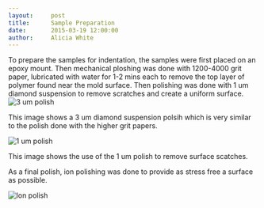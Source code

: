 ```yaml
---
layout:     post
title:      Sample Preparation
date:       2015-03-19 12:00:00
author:     Alicia White
---
```



To prepare the samples for indentation, the samples were first placed on an epoxy mount.  Then mechanical ploshing was done with 1200-4000 grit paper, lubricated with water for 1-2 mins each to remove the top layer of polymer found near the mold surface.  Then polishing was done with 1 um diamond suspension to remove scratches and create a uniform surface.  
![3 um polish](https://db.tt/Wsg3cHbS)

This image shows a 3 um diamond suspension polsih which is very similar to the polish done with the higher grit papers.

![1 um polish](https://db.tt/HLJqYW1c)

This image shows the use of the 1 um polish to remove surface scatches.  

As a final polish, ion polishing was done to provide as stress free a surface as possible.  

![Ion polish](https://db.tt/c1icHHXB)
